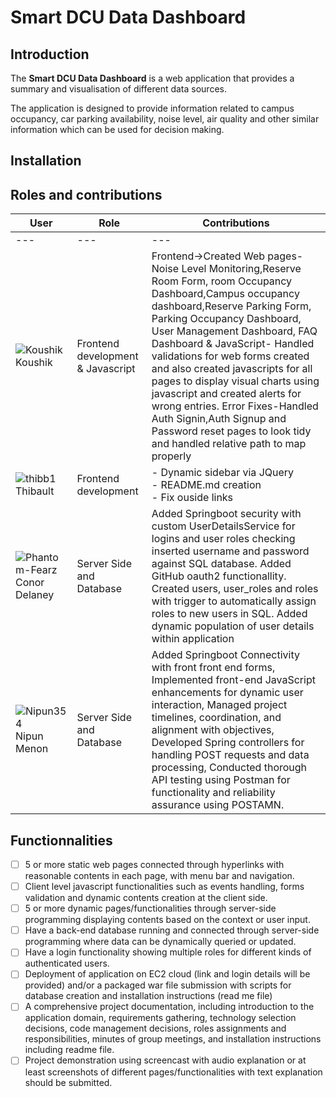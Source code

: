 # Smart DCU Data Dashboard

## Introduction

The **Smart DCU Data Dashboard** is a web application that provides a summary and visualisation of different data sources.

The application is designed to provide information related to campus occupancy, car parking availability, noise level, air quality and other similar information which can be used for decision making.

## Installation

<!-- TODO: Installations instructions for the project -->

## Roles and contributions

<!-- TODO: Add roles and contributions for each team member -->
User | Role | Contributions
--- | --- | ---
--- | --- | ---
![Koushik](https://github.com/koushikngowda7.png?size=40) Koushik | Frontend development & Javascript | Frontend->Created Web pages- Noise Level Monitoring,Reserve Room Form, room Occupancy Dashboard,Campus occupancy dashboard,Reserve Parking Form, Parking Occupancy Dashboard, User Management Dashboard, FAQ Dashboard & JavaScript- Handled validations for web forms created and also created javascripts for all pages to display visual charts using javascript and created alerts for wrong entries. Error Fixes-Handled Auth Signin,Auth Signup and Password reset pages to look tidy and handled relative path to map properly
![thibb1](https://github.com/Thibb1.png?size=40) Thibault | Frontend development | - Dynamic sidebar via JQuery<br>- README.md creation<br>- Fix ouside links
![Phantom-Fearz](https://github.com/Phantom-Fearz.png?size=40) Conor Delaney|Server Side and Database| Added Springboot security with custom UserDetailsService for logins and user roles checking inserted username and password against SQL database. Added GitHub oauth2 functionallity. Created users, user_roles and roles with trigger to automatically assign roles to new users in SQL. Added dynamic population of user details within application
![Nipun354]([https://github.com/Nipun354.png?size=40) Nipun Menon | Server Side and Database| Added Springboot Connectivity with front front end forms, Implemented front-end JavaScript enhancements for dynamic user interaction, Managed project timelines, coordination, and alignment with objectives, Developed Spring controllers for handling POST requests and data processing, Conducted thorough API testing using Postman for functionality and reliability assurance using POSTAMN.



## Functionnalities

- [ ] 5 or more static web pages connected through hyperlinks with reasonable contents in each page, with menu bar and navigation.
- [ ] Client level javascript functionalities such as events handling, forms
validation and dynamic contents creation at the client side.
- [ ] 5 or more dynamic pages/functionalities through server-side programming
displaying contents based on the context or user input.
- [ ] Have a back-end database running and connected through server-side programming
where data can be dynamically queried or updated.
- [ ] Have a login functionality showing multiple roles for different kinds of authenticated
users.
- [ ] Deployment of application on EC2 cloud (link and login details will be provided) and/or
a packaged war file submission with scripts for database creation and installation
instructions (read me file)
- [ ] A comprehensive project documentation, including introduction to the application
domain, requirements gathering, technology selection decisions, code management
decisions, roles assignments and responsibilities, minutes of group meetings, and
installation instructions including readme file.
- [ ] Project demonstration using screencast with audio explanation or at least screenshots
of different pages/functionalities with text explanation should be submitted.
